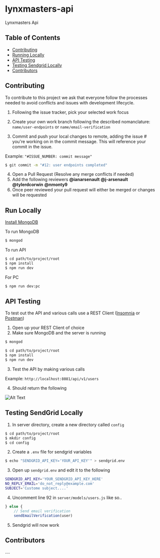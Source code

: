 # lynxmasters-api

Lynxmasters Api

## Table of Contents
- [Contributing](#contributing)
- [Running Locally](#run-locally)
- [API Testing](#api-testing)
- [Testing Sendgrid Locally](#testing-sendgrid-locally)
- [Contributors](#contributors)

## Contributing

To contribute to this project we ask that everyone follow the processes needed to avoid conflicts and issues with development lifecycle.

1. Following the issue tracker, pick your selected work focus
2. Create your own work branch following the described nomanclature:
 `name/user-endpoints` or `name/email-verification`

3. Commit and push your local changes to remote, adding the issue # you're working on in the commit message. This will reference your commit in the issue.

Example: `"#ISSUE_NUMBER: commit message"`

```sh
$ git commit -m "#12: user endpoints completed"
```

4. Open a Pull Request (Resolve any merge conflicts if needed)
5. Add the following reviewers
  **@ianarsenault** **@j-arsenault** **@tylerdcorwin** **@nmonty9**
6. Once peer reviewed your pull request will either be merged or changes will be requested



## Run Locally

[Install MongoDB](https://treehouse.github.io/installation-guides/mac/mongo-mac.html)

To run MongoDB

```sh
$ mongod
```

To run API

```sh
$ cd path/to/project/root
$ npm install
$ npm run dev
```

For PC

```sh
$ npm run dev:pc
```


## API Testing

To test out the API and various calls use a REST Client ([Insomnia](https://insomnia.rest/) or [Postman](https://www.getpostman.com/))

1. Open up your REST Client of choice
2. Make sure MongoDB and the server is running
```sh
$ mongod
```
```sh
$ cd path/to/project/root
$ npm install
$ npm run dev
```
3. Test the API by making various calls

Example: `http://localhost:8081/api/v1/users`

4. Should return the following

![Alt Text](https://i.imgur.com/nPafL4e.gif)

## Testing SendGrid Locally
1. In server directory, create a new directory called `config`
```sh
$ cd path/to/project/root
$ mkdir config
$ cd config
```
2. Create a `.env` file for sendgrid variables
```sh
$ echo "SENDGRID_API_KEY='YOUR_API_KEY'" > sendgrid.env
```
3. Open up `sendgrid.env` and edit it to the following
```sh
SENDGRID_API_KEY='YOUR_SENDGRID_API_KEY_HERE'
NO_REPLY_EMAIL='do_not_reply@example.com'
SUBJECT='Custome subject....'
```
4. Uncomment line 92 in `server/models/users.js` like so..
```js
} else {
    // Send email verification
    sendEmailVerification(user)
```
5. Sendgrid will now work

## Contributors
....

